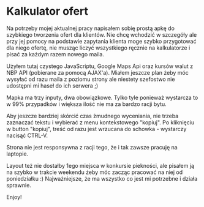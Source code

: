 # Kalkulator ofert

Na potrzeby mojej aktualnej pracy napisałem sobię prostą apkę do szybkiego tworzenia ofert dla klientów. Nie chcę wchodzić w szczegóły ale przy jej pomocy na podstawie zapytania klienta moge szybko przygotować dla niego ofertę, nie musząc liczyć wszystkiego ręcznie na kalkulatorze i pisać za każdym razem nowego maila.

Użyłem tutaj czystego JavaScriptu, Google Maps Api oraz kursów walut z NBP API (pobierane za pomocą AJAX'a). Miałem jeszcze plan żeby móc wysyłać od razu maila z poziomu strony ale niestety szefostwo nie udostępni mi haseł do ich serwera ;)

Mapka ma trzy inputy, dwa obowiązkowe. Tylko tyle ponieważ wystarcza to w 99% przypadków i większa ilość nie ma za bardzo racji bytu.

Aby jeszcze bardziej skórcić czas żmudnego wyceniania, nie trzeba zaznaczać tekstu i wybierać z menu kontekstowego "kopiuj". Po kliknięciu w button "kopiuj", treść od razu jest wrzucana do schowka - wystarczy nacisąć CTRL-V.

Strona nie jest responsywna z racji tego, że i tak zawsze pracuję na laptopie.

Layout też nie dostałby 1ego miejsca w konkursie piekności, ale pisałem ją na szybko w trakcie weekendu żeby móc zacząc pracować na niej od poniedziałku :) Najważniejsze, że ma wszystko co jest mi potrzebne i działa sprawnie.

Enjoy!
